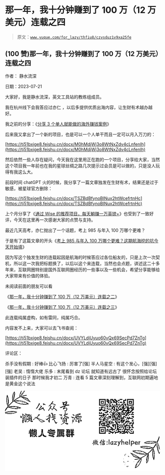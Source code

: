 # 那一年，我十分钟赚到了 100 万（12 万美元）连载之四

> 原文：[`www.yuque.com/for_lazy/thfiu8/czvsduz1v9xa25fe`](https://www.yuque.com/for_lazy/thfiu8/czvsduz1v9xa25fe)



## (100 赞)那一年，我十分钟赚到了 100 万（12 万美元）连载之四 

作者： 静水流深 

日期：2023-07-21 

大家好，我是静水流深，英文工具站的教练组成员。 

我在杭州线下会我答应过亦仁 ，以后多提供优质出海内容，让生财有术越办越好。 

我之前的分享：《[分享 3 个单人就能做的海外赚钱案例](https://articles.zsxq.com/id_v48v1teovt51.html)》 

后来我又拿出了一个新的项目，也是可以一个人单干而且一定可以月入万刀的： 

[https://tj51bxige8.feishu.cn/docx/M0hMdjWj3o8WtNxZdv4cLnfenIh](https://tj51bxige8.feishu.cn/docx/M0hMdjWj3o8WtNxZdv4cLnfenIh) 

然后依然一些人存在疑问，今天我在这里用正在跑的一个项目，分享给大家，当然这个项目我一年前也在我的星球丝绸之路几次提示过会员是可以做的，只是没人玩得有我这么大。 

前段时间 chatGPT 火的时候，我分享了一篇文章独发在生财有术，结果还是过于敏感，被星球官方删除： 

[https://tj51bxige8.feishu.cn/docx/TSZBdBfynoBINux2htWcefrtnHc](https://tj51bxige8.feishu.cn/docx/TSZBdBfynoBINux2htWcefrtnHc) 

上个月分享了《[通过 Wise 的推荐项目，每天躺赚一万英镑+](https://articles.zsxq.com/id_qnc6wdmglwlw.html)》也受到了一致好评，今天在这里再一次感谢大家的点赞与支持。 

最近几天高考，亦仁抛出了一个话题，考上 985 与年入 100 万哪个更难？ 

于是有了这篇文章的开头《[考上 985 与年入 100 万哪个更难？这期航海挖的坑今天开始填](https://articles.zsxq.com/id_65wzma8vdxok.html)》 

因为写这个独发生财的连载起因是航海的时候答应过各位船友的，只是上次一次契机，所以这一次我把标题换了，以后以这个来连载，当然也会点题，讲述这二十多年来，互联网圈特别是国外互联网圈经历的一些事以及一些机会，希望分享能够给大家带来有价值的体验。 

未阅读前面的朋友可以看 

《[那一年，我十分钟赚到了 100 万（12 万美元）连载之二](https://articles.zsxq.com/id_bo54f1j15pfl.html)》 

《[那一年，我十分钟赚到了 100 万（12 万美元）连载之三](https://articles.zsxq.com/id_7w6i54k1uepd.html)》 

此连载纯属虚构，如有雷同，纯属巧合。 

内容发不上来，大家可以去飞书查阅： 

[https://tj51bxige8.feishu.cn/docx/UVYLdjUyuo60vQx69SecPd7ZnTg](https://tj51bxige8.feishu.cn/docx/UVYLdjUyuo60vQx69SecPd7ZnTg) 

评论区： 

杀手没有假期 : 好棒👍 比心飞扬 : 厉害了[强] 半人马星空 : 有这个发心，[强][强][强] 老吴 : 惰惰大佬 乐多 : 末尾看到 dz 论坛 就知道有远古了 很怀念按照给论坛装插件的日子 那时候我才初二 万青 : 连看 5 篇文章深刻理解到，互联网初期遍地是黄金这个说法 

![](img/894d30a529e7c37bcd3392323c99941c.png)  